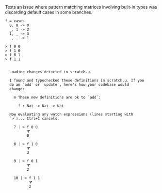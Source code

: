 Tests an issue where pattern matching matrices involving built-in
types was discarding default cases in some branches.

``` unison
f = cases
  0, 0 -> 0
  _, 1 -> 2
  1, _ -> 3
  _, _ -> 1

> f 0 0
> f 1 0
> f 0 1
> f 1 1
```

```ucm

  Loading changes detected in scratch.u.

  I found and typechecked these definitions in scratch.u. If you
  do an `add` or `update`, here's how your codebase would
  change:
  
    ⍟ These new definitions are ok to `add`:
    
      f : Nat -> Nat -> Nat
  
  Now evaluating any watch expressions (lines starting with
  `>`)... Ctrl+C cancels.

    7 | > f 0 0
          ⧩
          0
  
    8 | > f 1 0
          ⧩
          3
  
    9 | > f 0 1
          ⧩
          2
  
    10 | > f 1 1
           ⧩
           2

```
